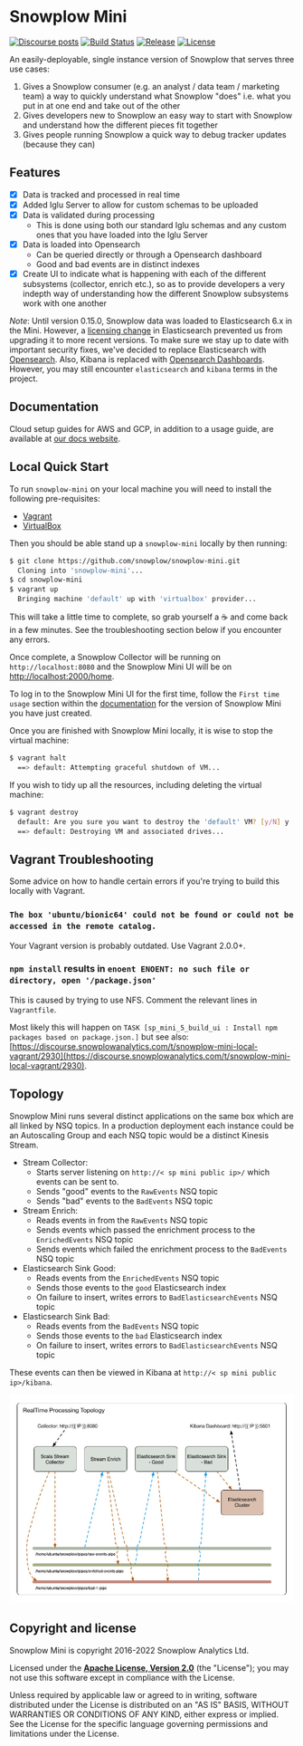 # Snowplow Mini

[![Discourse posts][discourse-image]][discourse]
[![Build Status][build-image]][build-wf]
[![Release][release-image]][releases]
[![License][license-image]][license]

An easily-deployable, single instance version of Snowplow that serves three use cases:

1. Gives a Snowplow consumer (e.g. an analyst / data team / marketing team) a way to quickly understand what Snowplow "does" i.e. what you put in at one end and take out of the other
2. Gives developers new to Snowplow an easy way to start with Snowplow and understand how the different pieces fit together
3. Gives people running Snowplow a quick way to debug tracker updates (because they can)

## Features

* [x] Data is tracked and processed in real time
* [x] Added Iglu Server to allow for custom schemas to be uploaded
* [x] Data is validated during processing
  * This is done using both our standard Iglu schemas and any custom ones that you have loaded into the Iglu Server
* [x] Data is loaded into Opensearch
  * Can be queried directly or through a Opensearch dashboard
  * Good and bad events are in distinct indexes
* [x] Create UI to indicate what is happening with each of the different subsystems (collector, enrich etc.), so as to provide developers a very indepth way of understanding how the different Snowplow subsystems work with one another

*Note*: Until version 0.15.0, Snowplow data was loaded to Elasticsearch 6.x in the Mini. However, a [licensing change](https://www.elastic.co/blog/licensing-change) in Elasticsearch prevented us from upgrading it to more recent versions. To make sure we stay up to date with important security fixes, we've decided to replace Elasticsearch with [Opensearch](https://opensearch.org/). Also, Kibana is replaced with [Opensearch Dashboards](https://opensearch.org/docs/latest/dashboards/index/). However, you may still encounter `elasticsearch` and `kibana` terms in the project.

## Documentation

Cloud setup guides for AWS and GCP, in addition to a usage guide, are available at [our docs website][mini-docs].

## Local Quick Start

To run `snowplow-mini` on your local machine you will need to install the following pre-requisites:

* [Vagrant][vagrant]
* [VirtualBox][virtualbox]

Then you should be able stand up a `snowplow-mini` locally by then running:

```bash
$ git clone https://github.com/snowplow/snowplow-mini.git
  Cloning into 'snowplow-mini'...
$ cd snowplow-mini
$ vagrant up
  Bringing machine 'default' up with 'virtualbox' provider...
```

This will take a little time to complete, so grab yourself a ☕️ and come back in a few minutes. See the troubleshooting section below if you encounter any errors.

Once complete, a Snowplow Collector will be running on `http://localhost:8080` and the Snowplow Mini UI will be on [http://localhost:2000/home](http://localhost:2000/home).

To log in to the Snowplow Mini UI for the first time, follow the `First time usage` section within the [documentation][mini-docs] for the version of Snowplow Mini you have just created.

Once you are finished with Snowplow Mini locally, it is wise to stop the virtual machine:

```bash
$ vagrant halt
  ==> default: Attempting graceful shutdown of VM...
```

If you wish to tidy up all the resources, including deleting the virtual machine:

```bash
$ vagrant destroy
  default: Are you sure you want to destroy the 'default' VM? [y/N] y
  ==> default: Destroying VM and associated drives...
```

## Vagrant Troubleshooting

Some advice on how to handle certain errors if you're trying to build this locally with Vagrant.

### `The box 'ubuntu/bionic64' could not be found or could not be accessed in the remote catalog.`

Your Vagrant version is probably outdated. Use Vagrant 2.0.0+.

### `npm install` results in `enoent ENOENT: no such file or directory, open '/package.json'`

This is caused by trying to use NFS. Comment the relevant lines in `Vagrantfile`.

Most likely this will happen on `TASK [sp_mini_5_build_ui : Install npm packages based on package.json.]` but see also: [https://discourse.snowplowanalytics.com/t/snowplow-mini-local-vagrant/2930](https://discourse.snowplowanalytics.com/t/snowplow-mini-local-vagrant/2930).

## Topology

Snowplow Mini runs several distinct applications on the same box which are all linked by NSQ topics.  In a production deployment each instance could be an Autoscaling Group and each NSQ topic would be a distinct Kinesis Stream.

* Stream Collector:
  * Starts server listening on `http://< sp mini public ip>/` which events can be sent to.
  * Sends "good" events to the `RawEvents` NSQ topic
  * Sends "bad" events to the `BadEvents` NSQ topic
* Stream Enrich:
  * Reads events in from the `RawEvents` NSQ topic
  * Sends events which passed the enrichment process to the `EnrichedEvents` NSQ topic
  * Sends events which failed the enrichment process to the `BadEvents` NSQ topic
* Elasticsearch Sink Good:
  * Reads events from the `EnrichedEvents` NSQ topic
  * Sends those events to the `good` Elasticsearch index
  * On failure to insert, writes errors to `BadElasticsearchEvents` NSQ topic
* Elasticsearch Sink Bad:
  * Reads events from the `BadEvents` NSQ topic
  * Sends those events to the `bad` Elasticsearch index
  * On failure to insert, writes errors to `BadElasticsearchEvents` NSQ topic

These events can then be viewed in Kibana at `http://< sp mini public ip>/kibana`.

![topology](https://raw.githubusercontent.com/snowplow/snowplow-mini/master/utils/topology/snowplow-mini-topology.jpg)

## Copyright and license

Snowplow Mini is copyright 2016-2022 Snowplow Analytics Ltd.

Licensed under the **[Apache License, Version 2.0][license]** (the "License");
you may not use this software except in compliance with the License.

Unless required by applicable law or agreed to in writing, software
distributed under the License is distributed on an "AS IS" BASIS,
WITHOUT WARRANTIES OR CONDITIONS OF ANY KIND, either express or implied.
See the License for the specific language governing permissions and
limitations under the License.

[mini-docs]: https://docs.snowplowanalytics.com/docs/pipeline-components-and-applications/snowplow-mini/

[discourse]: https://discourse.snowplowanalytics.com/
[discourse-image]: https://img.shields.io/discourse/posts?server=https%3A%2F%2Fdiscourse.snowplowanalytics.com%2F

[build-image]: https://github.com/snowplow/snowplow-mini/actions/workflows/publish.yml/badge.svg
[build-wf]: https://github.com/snowplow/snowplow-mini/actions/workflows/publish.yml

[release-image]: https://img.shields.io/github/v/release/snowplow/snowplow-mini?sort=semver&style=flat
[releases]: https://github.com/snowplow/snowplow-mini/releases

[license-image]: https://img.shields.io/badge/license-Apache--2-blue.svg?style=flat
[license]: https://www.apache.org/licenses/LICENSE-2.0

[vagrant]: https://www.vagrantup.com/
[virtualbox]: https://www.virtualbox.org/

